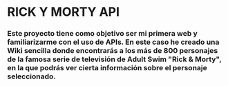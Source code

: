 # RICK Y MORTY API

### Este proyecto tiene como objetivo ser mi primera web y familiarizarme con el uso de APIs. En este caso he creado una Wiki sencilla donde encontrarás a los más de 800 personajes de la famosa serie de televisión de Adult Swim "Rick & Morty", en la que podrás ver cierta información sobre el personaje seleccionado.
